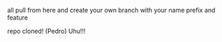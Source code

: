 all pull from here and create your own branch with your name prefix and feature

repo cloned! (Pedro)  Uhu!!!